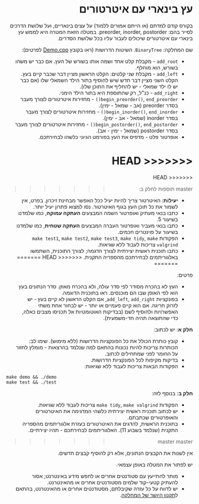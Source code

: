 <div dir="rtl" lang="he">

# עץ בינארי עם איטרטורים

בקורס קודם למדתם (או הייתם אמורים ללמוד) על עצים בינאריים, ועל שלושת הדרכים לסייר בהם:
preorder, inorder, postorder.
במטלה הזאת המטרה היא לממש עץ בינארי עם איטרטורים שיכולים לעבור עליו בכל שלושת הסדרים.

שם המחלקה: `BinaryTree`.
השיטות הדרושות (ראו בקובץ [Demo.cpp](Demo.cpp) לפרטים):

* `add_root` - מקבלת קלט אחד ושמה אותו בשורש של העץ. אם כבר יש משהו בשורש, הוא מוחלף.
* `add_left` - מקבלת שני קלטים: הקלט הראשון מציין דבר שכבר קיים בעץ. הקלט השני מציין דבר חדש שיש להוסיף בתור הילד השמאלי שלו (אם כבר יש לו ילד שמאלי - יש להחליף את התוכן שלו). 
* `add_right` - כנ"ל, רק שהתוספת היא בתור הילד הימני.
* `begin_preorder()`, `end_preorder()` - מחזירות איטרטורים לצורך מעבר בסדר preorder (אב - שמאל - ימין).
* `begin_inorder()`, `end_inorder()` - מחזירות איטרטורים לצורך מעבר בסדר inorder (שמאל - אב - ימין).
* `begin_postorder()`, `end_postorder()` - מחזירות איטרטורים לצורך מעבר בסדר postorder (שמאל - ימין - אב).
* אופרטור פלט - מדפיס את העץ בפורמט הגיוני כלשהו לבחירתכם.

<<<<<<< HEAD
=======
<<<<<<< HEAD
>>>>>>> master
תוספות לחלק ב:
* **יעילות**: האיטרטור צריך להיות יעיל ככל האפשר מבחינת זיכרון. בפרט, אין לשמור את כל תוכן העץ בגוף האיטרטור. נסו למצוא פתרון יעיל יותר.
* כתבו בנאי מעתיק ואופרטור השמה המבצעים **העתקה עמוקה**, כמו שלמדנו בשיעור 5.
* כתבו בנאי מעביר ואופרטור העברה המבצעים **העתקה שטחית**, כמו שלמדנו בשיעור על פוינטרים חכמים.
* הפקודות `make test1`, `make test2`, `make test3`, `make tidy`, `make valgrind` צריכות לעבוד ללא שגיאות.
* כתבו תוכנית ראשית יצירתית לצורך הדגמה; לצורך התוכנית, השתמשו באלגוריתמים לבחירתכם מהספריה התקנית.
<<<<<<< HEAD
=======
=======

פרטים:

* העץ לא בהכרח מסודר לפי סדר עולה, ולא בהכרח מאוזן. סדר הנתונים בעץ הוא לפי האופן שבו הם מוכנסים. ראו בתוכנית הדוגמה.
* בפונקציות `add_left`, `add_right`, אם הקלט הראשון לא קיים בעץ - יש לזרוק חריגה. אם הוא קיים פעמיים או יותר - יש לבחור אחת משתי האפשרויות ולהוסיף לשם (בבדיקות האוטומטיות אל תכניסו מצבים כאלה, כדי שהתוצאה תהיה חד-משמעית).

**חלק א**: יש לכתוב: 

* קובץ כותרת הכולל את כל הפונקציות הדרושות (ללא מימוש). שימו לב: הכותרות צריכות להיות נכונות בהתאם למה שנלמד בהרצאות - מומלץ לחזור על החומר לפני שמתחילים לכתוב.
* בדיקות מקיפות לכל הפונקציות הדרושות.
* הפקודות הבאות צריכות לעבוד ללא שגיאות:

<div dir='ltr'>

    make demo && ./demo
	make test && ./test

</div>



**חלק ב**: בנוסף לזה:

*  הפקודות  `make tidy`, `make valgrind` צריכות לעבוד ללא שגיאות.
* יש לכתוב תוכנית ראשית יצירתית כלשהי המדגימה את האיטרטורים והאופרטורים שכתבתם.
* בתוכנית הראשית, להדגים את האיטרטורים בעזרת אלגוריתמים מהספריה התקנית (שנלמד בשבוע 11). האלגוריתמים לבחירתכם - תהיו יצירתיים.
>>>>>>> master
>>>>>>> master


אין לשנות את הקבצים הנתונים, אלא רק להוסיף קבצים חדשים.

יש לפתור את המטלה באופן עצמאי.

* מותר להתייעץ עם סטודנטים אחרים או לחפש מידע באינטרנט;
אסור להעתיק קטעי-קוד שלמים מסטודנטים אחרים או מהאינטרנט.
* יש לדווח על כל עזרה שקיבלתם, מסטודנטים אחרים או מהאינטרנט, בהתאם ל[תקנון היושר של המחלקה](https://www.ariel.ac.il/wp/cs/wp-content/uploads/sites/88/2020/08/Guidelines-for-Academic-Integrity.pdf).

</div>
